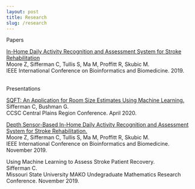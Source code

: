 ```yaml
---
layout: post
title: Research
slug: /research
---
```


Papers

[In-Home Daily Activity Recognition and Assessment System for Stroke Rehabilitation](https://ieeexplore.ieee.org/document/8983376)<br>
Moore Z, Sifferman C, Tullis S, Ma M, Proffitt R, Skubic M.<br>
IEEE International Conference on Bioinformatics and Biomedicine. 2019.<br><br>

Presentations

[SQFT: An Application for Room Size Estimates Using Machine Learning.](https://www.ccsc.org/centralplains/wp-content/uploads/2020/05/CCSCPoster.pdf)
<br>
Sifferman C, Bushman G.<br>
CCSC Central Plains Region Conference. April 2020.<br>

[Depth Sensor-Based In-Home Daily Activity Recognition and Assessment System for Stroke Rehabilitation.](https://ieeexplore.ieee.org/document/8983376)<br>
Moore Z, Sifferman C, Tullis S, Ma M, Proffitt R, Skubic M.<br>
IEEE International Conference on Bioinformatics and Biomedicine. November 2019.<br>

Using Machine Learning to Assess Stroke Patient Recovery.<br>
Sifferman C.<br>
Missouri State University MAKO Undegraduate Mathematics Research Conference. November 2019.